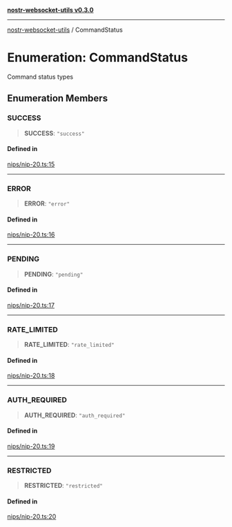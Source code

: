 [**nostr-websocket-utils v0.3.0**](../README.md)

***

[nostr-websocket-utils](../globals.md) / CommandStatus

# Enumeration: CommandStatus

Command status types

## Enumeration Members

### SUCCESS

> **SUCCESS**: `"success"`

#### Defined in

[nips/nip-20.ts:15](https://github.com/HumanjavaEnterprises/nostr-websocket-utils/blob/main/src/nips/nip-20.ts#L15)

***

### ERROR

> **ERROR**: `"error"`

#### Defined in

[nips/nip-20.ts:16](https://github.com/HumanjavaEnterprises/nostr-websocket-utils/blob/main/src/nips/nip-20.ts#L16)

***

### PENDING

> **PENDING**: `"pending"`

#### Defined in

[nips/nip-20.ts:17](https://github.com/HumanjavaEnterprises/nostr-websocket-utils/blob/main/src/nips/nip-20.ts#L17)

***

### RATE\_LIMITED

> **RATE\_LIMITED**: `"rate_limited"`

#### Defined in

[nips/nip-20.ts:18](https://github.com/HumanjavaEnterprises/nostr-websocket-utils/blob/main/src/nips/nip-20.ts#L18)

***

### AUTH\_REQUIRED

> **AUTH\_REQUIRED**: `"auth_required"`

#### Defined in

[nips/nip-20.ts:19](https://github.com/HumanjavaEnterprises/nostr-websocket-utils/blob/main/src/nips/nip-20.ts#L19)

***

### RESTRICTED

> **RESTRICTED**: `"restricted"`

#### Defined in

[nips/nip-20.ts:20](https://github.com/HumanjavaEnterprises/nostr-websocket-utils/blob/main/src/nips/nip-20.ts#L20)
